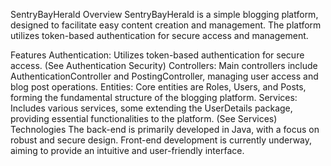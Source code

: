 SentryBayHerald
Overview
SentryBayHerald is a simple blogging platform, designed to facilitate easy content creation and management. The platform utilizes token-based authentication for secure access and management.

Features
Authentication: Utilizes token-based authentication for secure access. (See Authentication Security)
Controllers: Main controllers include AuthenticationController and PostingController, managing user access and blog post operations.
Entities: Core entities are Roles, Users, and Posts, forming the fundamental structure of the blogging platform.
Services: Includes various services, some extending the UserDetails package, providing essential functionalities to the platform. (See Services)
Technologies
The back-end is primarily developed in Java, with a focus on robust and secure design.
Front-end development is currently underway, aiming to provide an intuitive and user-friendly interface.
